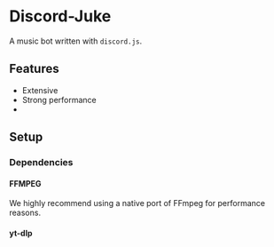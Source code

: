 # Discord-Juke
A music bot written with `discord.js`.

## Features
* Extensive
* Strong performance
* 

## Setup
### Dependencies
#### FFMPEG
We highly recommend using a native port of FFmpeg for performance reasons.

#### yt-dlp

